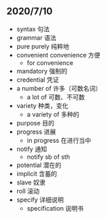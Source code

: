 ## 2020/7/10
- syntax 句法
- grammar 语法
- pure purely 纯粹地
- convenient  convenience 方便
    - for convenience
- mandatory 强制的
- credential 凭证
- a number of 许多（可数名词）
    - a lot of 可数、不可数
- variety 种类，变化
    - a variety of 多种的
- purpose 目的
- progress 进展
    - in progress 在进行当中
- notify 通知
    - notify sb of sth
- potential 潜在的
- implicit 含蓄的
- slave 奴隶
- roll 滚动
- specify 详细说明
    - specification 说明书
